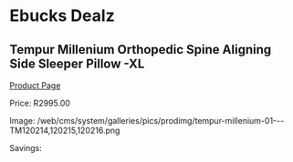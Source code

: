 
# Ebucks Dealz
## Tempur Millenium Orthopedic Spine Aligning Side Sleeper Pillow -XL
[Product Page](https://www.ebucks.com/web/shop/productSelected.do?prodId=1228152049&catId=704984344)

Price: R2995.00

Image: /web/cms/system/galleries/pics/prodimg/tempur-millenium-01---TM120214,120215,120216.png

Savings: 


	